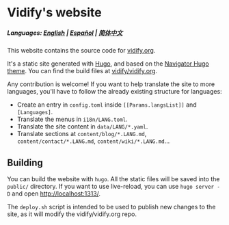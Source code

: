 # Vidify's website

##### Languages: [English](https://github.com/vidify/vidify.org-source/blob/master/README.md) | [Español](https://github.com/vidify/vidify.org-source/tree/master/docs/README-es.md) | [简体中文](https://github.com/vidify/vidify.org-source/tree/master/docs/README-CN.md)

This website contains the source code for [vidify.org](https://vidify.org/).

It's a static site generated with [Hugo](https://gohugo.io/), and based on the [Navigator Hugo theme](https://themes.gohugo.io/navigator-hugo/). You can find the build files at [vidify/vidify.org](https://github.com/vidify/vidify.org).

Any contribution is welcome! If you want to help translate the site to more languages, you'll have to follow the already existing structure for languages:

* Create an entry in `config.toml` inside `[[Params.langsList]]` and `[Languages]`.
* Translate the menus in `i18n/LANG.toml`.
* Translate the site content in `data/LANG/*.yaml`.
* Translate sections at `content/blog/*.LANG.md`, `content/contact/*.LANG.md`, `content/wiki/*.LANG.md`...

## Building
You can build the website with `hugo`. All the static files will be saved into the `public/` directory. If you want to use live-reload, you can use `hugo server -D` and open [http://localhost:1313/](http://localhost:1313/).

The `deploy.sh` script is intended to be used to publish new changes to the site, as it will modify the vidify/vidify.org repo.
